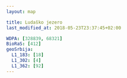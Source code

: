 ```yaml
---
layout: map

title: Ludaško jezero
last_modified_at: 2018-05-23T23:37:45+02:00

WDPA: [328839, 68321]
BioRaS: [412]
geoSrbija:
  L1_183: [18]
  L1_302: [4]
  L1_362: [92]
---
```

